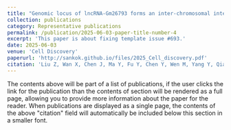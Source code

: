 ```yaml
---
title: "Genomic locus of lncRNA-Gm26793 forms an inter-chromosomal interaction with Cubn to ensure proper stem cell differentiation in vitro and in vivo"
collection: publications
category: Representative publications
permalink: /publication/2025-06-03-paper-title-number-4
excerpt: 'This paper is about fixing template issue #693.'
date: 2025-06-03
venue: 'Cell Discovery'
paperurl: 'http://sankok.github.io/files/2025_Cell_discovery.pdf'
citation: 'Liu Z, Wan X, Chen J, Ma Y, Fu Y, Chen Y, Wen M, Yang Y, Qian Y, Zhang Y, Zhu D, Li J, Jing N, Yang X. Genomic locus of lncRNA-Gm26793 forms an inter-chromosomal interaction with Cubn to ensure proper stem cell differentiation in vitro and in vivo. Cell Discov. 2025 Jun 3;11(1):53. doi: 10.1038/s41421-025-00805-0. PMID: 40461506; PMCID: PMC12134126.'
---
```


The contents above will be part of a list of publications, if the user clicks the link for the publication than the contents of section will be rendered as a full page, allowing you to provide more information about the paper for the reader. When publications are displayed as a single page, the contents of the above "citation" field will automatically be included below this section in a smaller font.
